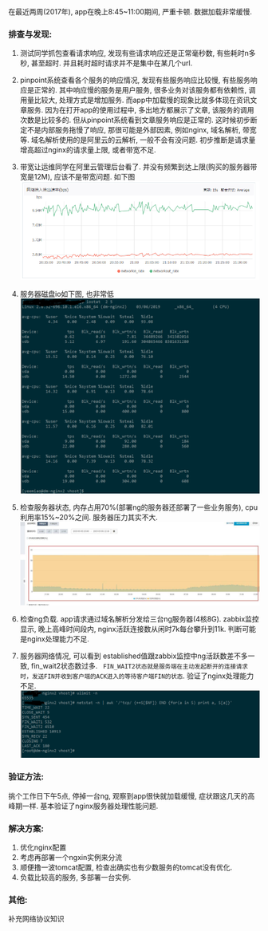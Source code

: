 在最近两周(2017年), app在晚上8:45~11:00期间, 严重卡顿. 数据加载非常缓慢. 

### 排查与发现: 
1. 测试同学抓包查看请求响应, 发现有些请求响应还是正常毫秒数, 有些耗时n多秒, 甚至超时. 并且耗时超时请求并不是集中在某几个url.
2. pinpoint系统查看各个服务的响应情况, 发现有些服务响应比较慢, 有些服务响应是正常的. 其中响应慢的服务是用户服务, 很多业务对该服务都有依赖性, 调用量比较大, 处理方式是增加服务. 而app中加载慢的现象比就多体现在资讯文章服务. 因为在打开app的使用过程中, 多出地方都展示了文章, 该服务的调用次数是比较多的. 但从pinpoint系统看到文章服务响应是正常的. 这时候初步断定不是内部服务拖慢了响应, 那很可能是外部因素, 例如nginx, 域名解析, 带宽等. 域名解析使用的是阿里云的云解析, 一般不会有没问题. 初步推断是请求量增高超过nginx的请求量上限, 或者带宽不足. 
3. 带宽让运维同学在阿里云管理后台看了. 并没有频繁到达上限(购买的服务器带宽是12M), 应该不是带宽问题. 如下图
![带宽.png](img/4039130-4d0c4da3293513db.png)

4. 服务器磁盘io如下图, 也非常低
![iostat.png](img/4039130-36ca274ee78da3bb.png)


5. 检查服务器状态, 内存占用70%(部署ng的服务器还部署了一些业务服务), cpu利用率15%~20%之间. 服务器压力其实不大. 
![cpu内存.jpg](img/4039130-a44a037480fb1e1a.jpg)

6. 检查ng负载. app请求通过域名解析分发给三台ng服务器(4核8G). zabbix监控显示, 晚上高峰时间段内, nginx活跃连接数从闲时7k每台攀升到11k. 判断可能是nginx处理能力不足. 

7. 服务器网络情况, 可以看到 established值跟zabbix监控中ng活跃数差不多一致, fin_wait2状态数过多. ``` 
FIN_WAIT2状态就是服务端在主动发起断开的连接请求时，发送FIN并收到客户端的ACK进入的等待客户端FIN的状态 ```. 验证了nginx处理能力不足. 
![nestat.png](img/4039130-1049b56a4b595f3c.png)


### 验证方法:
挑个工作日下午5点, 停掉一台ng, 观察到app很快就加载缓慢, 症状跟这几天的高峰期一样. 基本验证了nginx服务器处理性能问题. 

### 解决方案:
1. 优化nginx配置
2. 考虑再部署一个ngxin实例来分流
3. 顺便撸一波tomcat配置, 检查出确实也有少数服务的tomcat没有优化.
4. 负载比较高的服务, 多部署一台实例. 

### 其他:
补充网络协议知识
